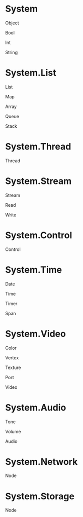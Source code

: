 # System
Object

Bool

Int

String



# System.List
List

Map

Array

Queue

Stack




# System.Thread
Thread





# System.Stream
Stream

Read

Write




# System.Control
Control



# System.Time
Date

Time

Timer

Span




# System.Video
Color

Vertex

Texture

Port

Video


# System.Audio
Tone

Volume

Audio



# System.Network
Node



# System.Storage
Node